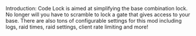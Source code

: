 Introduction:
Code Lock is aimed at simplifying the base combination lock. No longer will you have to scramble to lock a gate that gives access to your base. There are also tons of configurable settings for this mod including logs, raid times, raid settings, client rate limiting and more!

